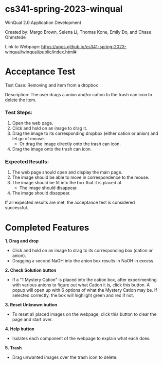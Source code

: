 # cs341-spring-2023-winqual

WinQual 2.0 Application Development
  
Created by: Margo Brown, Selena Li, Thomas Kone, Emily Do, and Chase Ohmstede

Link to Webpage: https://upcs.github.io/cs341-spring-2023-winqual/winqual/public/index.html#

# Acceptance Test

Test Case: Removing and item from a dropbox

Description: The user drags a anion and/or cation to the trash can icon to delete the item.

### Test Steps: 
  1. Open the web page.
  2. Click and hold on an image to drag it.
  3. Drag the image to its corresponding dropbox (either cation or anion) and let go of mouse.
     - Or drag the image directly onto the trash can icon. 
  4. Drag the image onto the trash can icon.
  
### Expected Results:
  1. The web page should open and display the main page.
  2. The image should be able to move in correspondence to the mouse. 
  3. The image should be fit into the box that it is placed at.
     - The image should disappear.
  4. The image should disappear.

If all expected results are met, the acceptance test is considered successful.

# Completed Features

**1. Drag and drop**
   - Click and hold on an image to drag to its corresponding box (cation or anion).
   - Dragging a second NaOH into the anion box results in NaOH in excess.
     
**2. Check Solution button**
  - If a "1 Mystery Cation" is placed into the cation box, after experimenting with various anions to figure out what Cation it is, click this button. A popup will open up with 6 options of what the Mystery Cation may be. If selected correctly, the box will highlight green and red if not.

**3. Reset Unknown button**
  - To reset all placed images on the webpage, click this button to clear the page and start over.

**4. Help button**
  - Isolates each component of the webpage to explain what each does.

**5. Trash**
  - Drag unwanted images over the trash icon to delete.
